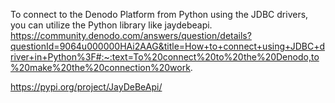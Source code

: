To connect to the Denodo Platform from Python using the JDBC drivers, you can utilize the Python library like jaydebeapi. 
https://community.denodo.com/answers/question/details?questionId=9064u000000HAi2AAG&title=How+to+connect+using+JDBC+driver+in+Python%3F#:~:text=To%20connect%20to%20the%20Denodo,to%20make%20the%20connection%20work.

https://pypi.org/project/JayDeBeApi/